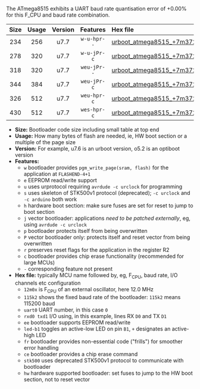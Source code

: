 The ATmega8515 exhibits a UART baud rate quantisation error of +0.00% for this F_CPU and baud rate combination.

|Size|Usage|Version|Features|Hex file|
|:-:|:-:|:-:|:-:|:--|
|234|256|u7.7|`w-u-hpr--`|[urboot_atmega8515_+7m3728x_++76k8_uart0_rxd0_txd1_led+b0_fr_hw.hex](https://raw.githubusercontent.com/stefanrueger/urboot.hex/main/cores/majorcore/atmega8515/external_oscillator/fcpu_+7m3728x/br_++76k8/urboot_atmega8515_+7m3728x_++76k8_uart0_rxd0_txd1_led+b0_fr_hw.hex)|
|278|320|u7.7|`w-u-jPr-c`|[urboot_atmega8515_+7m3728x_++76k8_uart0_rxd0_txd1_led+b0_fr_ce.hex](https://raw.githubusercontent.com/stefanrueger/urboot.hex/main/cores/majorcore/atmega8515/external_oscillator/fcpu_+7m3728x/br_++76k8/urboot_atmega8515_+7m3728x_++76k8_uart0_rxd0_txd1_led+b0_fr_ce.hex)|
|318|320|u7.7|`weu-jPr--`|[urboot_atmega8515_+7m3728x_++76k8_uart0_rxd0_txd1_ee_led+b0_fr.hex](https://raw.githubusercontent.com/stefanrueger/urboot.hex/main/cores/majorcore/atmega8515/external_oscillator/fcpu_+7m3728x/br_++76k8/urboot_atmega8515_+7m3728x_++76k8_uart0_rxd0_txd1_ee_led+b0_fr.hex)|
|344|384|u7.7|`weu-jPr-c`|[urboot_atmega8515_+7m3728x_++76k8_uart0_rxd0_txd1_ee_led+b0_fr_ce.hex](https://raw.githubusercontent.com/stefanrueger/urboot.hex/main/cores/majorcore/atmega8515/external_oscillator/fcpu_+7m3728x/br_++76k8/urboot_atmega8515_+7m3728x_++76k8_uart0_rxd0_txd1_ee_led+b0_fr_ce.hex)|
|326|512|u7.7|`weu-hpr-c`|[urboot_atmega8515_+7m3728x_++76k8_uart0_rxd0_txd1_ee_led+b0_fr_ce_hw.hex](https://raw.githubusercontent.com/stefanrueger/urboot.hex/main/cores/majorcore/atmega8515/external_oscillator/fcpu_+7m3728x/br_++76k8/urboot_atmega8515_+7m3728x_++76k8_uart0_rxd0_txd1_ee_led+b0_fr_ce_hw.hex)|
|430|512|u7.7|`wes-hpr-c`|[urboot_atmega8515_+7m3728x_++76k8_uart0_rxd0_txd1_ee_led+b0_fr_ce_stk500_hw.hex](https://raw.githubusercontent.com/stefanrueger/urboot.hex/main/cores/majorcore/atmega8515/external_oscillator/fcpu_+7m3728x/br_++76k8/urboot_atmega8515_+7m3728x_++76k8_uart0_rxd0_txd1_ee_led+b0_fr_ce_stk500_hw.hex)|

- **Size:** Bootloader code size including small table at top end
- **Usage:** How many bytes of flash are needed, ie, HW boot section or a multiple of the page size
- **Version:** For example, u7.6 is an urboot version, o5.2 is an optiboot version
- **Features:**
  + `w` bootloader provides `pgm_write_page(sram, flash)` for the application at `FLASHEND-4+1`
  + `e` EEPROM read/write support
  + `u` uses urprotocol requiring `avrdude -c urclock` for programming
  + `s` uses skeleton of STK500v1 protocol (deprecated); `-c urclock` and `-c arduino` both work
  + `h` hardware boot section: make sure fuses are set for reset to jump to boot section
  + `j` vector bootloader: applications *need to be patched externally*, eg, using `avrdude -c urclock`
  + `p` bootloader protects itself from being overwritten
  + `P` vector bootloader only: protects itself and reset vector from being overwritten
  + `r` preserves reset flags for the application in the register R2
  + `c` bootloader provides chip erase functionality (recommended for large MCUs)
  + `-` corresponding feature not present
- **Hex file:** typically MCU name followed by, eg, F<sub>CPU</sub>, baud rate, I/O channels etc configuration
  + `12m0x` is F<sub>CPU</sub> of an external oscillator, here 12.0 MHz
  + `115k2` shows the fixed baud rate of the bootloader: `115k2` means 115200 baud
  + `uart0` UART number, in this case `0`
  + `rxd0 txd1` I/O using, in this example, lines RX `D0` and TX `D1`
  + `ee` bootloader supports EEPROM read/write
  + `led-b1` toggles an active-low LED on pin `B1`, `+` designates an active-high LED
  + `fr` bootloader provides non-essential code ("frills") for smoother error handling
  + `ce` bootloader provides a chip erase command
  + `stk500` uses deprecated STK500v1 protocol to communicate with bootloader
  + `hw` hardware supported bootloader: set fuses to jump to the HW boot section, not to reset vector
